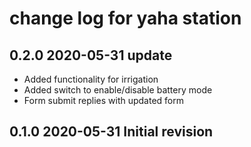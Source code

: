 # change log for yaha station

## 0.2.0 2020-05-31 update

- Added functionality for irrigation
- Added switch to enable/disable battery mode
- Form submit replies with updated form

## 0.1.0 2020-05-31 Initial revision
